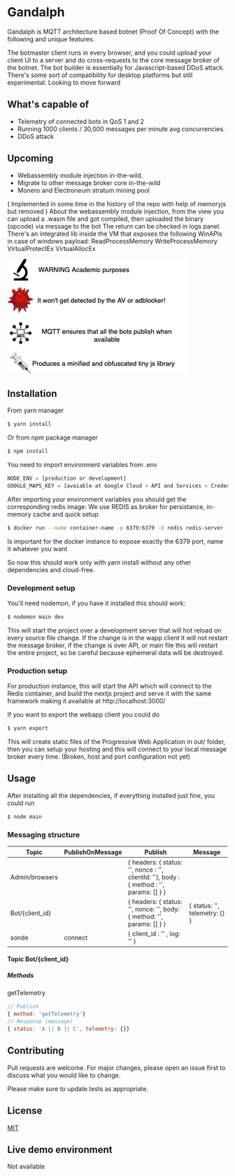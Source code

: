 # Gandalph
Gandalph is MQTT architecture based botnet (Proof Of Concept) with the following and unique features. 

The botmaster client runs in every browser, and you could upload your client UI to a server and do cross-requests to the core message broker of the botnet. The bot builder is essentially for Javascript-based DDoS attack. There's some sort of compatibility for desktop platforms but still experimental. Looking to move forward

## What's capable of
- Telemetry of connected bots in QoS 1 and 2
- Running 1000 clients / 30,000 messages per minute avg concurrencies.
- DDoS attack

## Upcoming
- Webassembly module injection in-the-wild.
- Migrate to other message broker core in-the-wild
- Monero and Electroneum stratum mining pool
  
( Implemented in some time in the history of the repo with help of memoryjs but removed )
About the webassembly module injection, from the view you can upload a .wasm file and got compiled, then uploaded the binary (opcode) via message to the bot
The return can be checked in logs panel. There's an integrated lib inside the VM that exposes the following WinAPIs in case of windows payload:
ReadProcessMemory
WriteProcessMemory
VirtualProtectEx
VirtualAllocEx

![Alt text](/architecture-diagram.png?raw=true)

## Installation
From yarn manager
```bash
$ yarn install
```
Or from npm package manager
```bash
$ npm install
```
You need to import environment variables from .env 
```javascript
NODE_ENV = [production or development]
GOOGLE_MAPS_KEY = [avaiable at Google Cloud > API and Services > Credentials]
```
After importing your environment variables you should get the corresponding redis image:
We use REDIS as broker for persistance, in-memory cache and quick setup
```bash
$ docker run --name container-name -p 6379:6379 -d redis redis-server --appendonly yes
```
Is important for the docker instance to expose exactly the 6379 port, name it whatever you want

So now this should work only with yarn install without any other dependencies and cloud-free.

### Development setup
You'll need nodemon, if you have it installed this should work:

```bash
$ nodemon main dev
```
This will start the project over a development server that will hot reload on every source file change. If the change is in the wapp client it will not restart the message broker, if the change is over API, or main file this will restart the entire project, so be careful because ephemeral data will be destroyed.

### Production setup
For production instance, this will start the API which will connect to the Redis container, and build the nextjs project and serve it with the same framework making it available at
http://localhost:3000/

If you want to export the webapp client you could do
```bash
$ yarn export
```
This will create static files of the Progressive Web Application in out/ folder, then you can setup your hosting and this will connect to your local message broker every time. (Broken, host and port configuration not yet)

## Usage
After installing all the dependencies, if everything installed just fine, you could run 
```bash
$ node main
```



### Messaging structure
| Topic           | PublishOnMessage | Publish                                                                                  | Message                       |
|-----------------|------------------|------------------------------------------------------------------------------------------|-------------------------------|
| Admin/browsers  |                  | { headers: { status: '', nonce : '', clientId: ''}, body : { method : '', params: [] } } |                               |
| Bot/{client_id} |                  | { headers: { status: '', nonce: '', body: { method: '', params: [] } }                   | { status: '', telemetry: {} } |
| sonde           | connect          | { client_id : '' , log: '' }                                                             |                               |

#### Topic Bot/{client_id}
##### Methods
getTelemetry
```javascript
// Publish
{ method: 'getTelemetry'}
// Response (message)
{ status: 'A || B || C', telemetry: {}}
```

## Contributing
Pull requests are welcome. For major changes, please open an issue first to discuss what you would like to change.

Please make sure to update tests as appropriate.

## License
[MIT](https://choosealicense.com/licenses/mit/)
## Live demo environment
Not available


